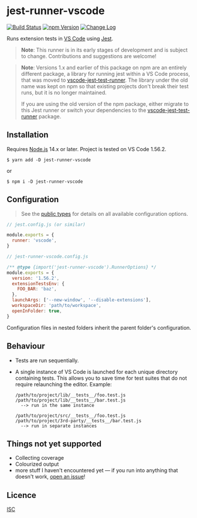 # jest-runner-vscode

[![Build Status](https://github.com/adalinesimonian/jest-runner-vscode/actions/workflows/main-test.yml/badge.svg?branch=main)][build status] [![npm Version](https://img.shields.io/npm/v/jest-runner-vscode.svg)][npm] [![Change Log](https://img.shields.io/badge/Change%20Log-grey.svg)][change log]

Runs extension tests in [VS Code] using [Jest].

> **Note**: This runner is in its early stages of development and is subject to change. Contributions and suggestions are welcome!

> **Note**: Versions 1.x and earlier of this package on npm are an entirely different package, a library for running jest within a VS Code process, that was moved to [vscode-jest-test-runner]. The library under the old name was kept on npm so that existing projects don't break their test runs, but it is no longer maintained.
>
> If you are using the old version of the npm package, either migrate to this Jest runner or switch your dependencies to the [vscode-jest-test-runner] package.

## Installation

Requires [Node.js] 14.x or later. Project is tested on VS Code 1.56.2.

```shell
$ yarn add -D jest-runner-vscode
```

or

```shell
$ npm i -D jest-runner-vscode
```

## Configuration

> See the [public types](src/public-types.ts) for details on all available configuration options.

```js
// jest.config.js (or similar)

module.exports = {
  runner: 'vscode',
}
```

```js
// jest-runner-vscode.config.js

/** @type {import('jest-runner-vscode').RunnerOptions} */
module.exports = {
  version: '1.56.2',
  extensionTestsEnv: {
    FOO_BAR: 'baz',
  },
  launchArgs: ['--new-window', '--disable-extensions'],
  workspaceDir: 'path/to/workspace',
  openInFolder: true,
}
```

Configuration files in nested folders inherit the parent folder's configuration.

## Behaviour

- Tests are run sequentially.
- A single instance of VS Code is launched for each unique directory containing tests. This allows you to save time for test suites that do not require relaunching the editor. Example:

  ```text
  /path/to/project/lib/__tests__/foo.test.js
  /path/to/project/lib/__tests__/bar.test.js
    --> run in the same instance

  /path/to/project/src/__tests__/foo.test.js
  /path/to/project/3rd-party/__tests__/bar.test.js
    --> run in separate instances
  ```

## Things not yet supported

- Collecting coverage
- Colourized output
- more stuff I haven't encountered yet — if you run into anything that doesn't work, [open an issue]!

## Licence

[ISC](LICENCE)

[build status]: https://github.com/adalinesimonian/jest-runner-vscode/actions/workflows/main-test.yml
[npm]: https://www.npmjs.com/package/jest-runner-vscode
[change log]: CHANGELOG.md
[vs code]: https://code.visualstudio.com/
[jest]: https://jestjs.io/
[vscode-jest-test-runner]: https://github.com/bmealhouse/vscode-jest-test-runner
[node.js]: https://nodejs.org/
[open an issue]: https://github.com/adalinesimonian/jest-runner-vscode/issues/new/choose
